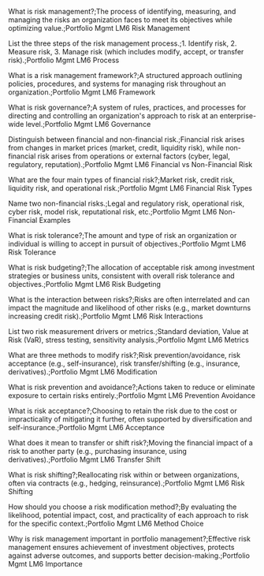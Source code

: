 What is risk management?;The process of identifying, measuring, and managing the risks an organization faces to meet its objectives while optimizing value.;Portfolio Mgmt LM6 Risk Management

List the three steps of the risk management process.;1. Identify risk, 2. Measure risk, 3. Manage risk (which includes modify, accept, or transfer risk).;Portfolio Mgmt LM6 Process

What is a risk management framework?;A structured approach outlining policies, procedures, and systems for managing risk throughout an organization.;Portfolio Mgmt LM6 Framework

What is risk governance?;A system of rules, practices, and processes for directing and controlling an organization's approach to risk at an enterprise-wide level.;Portfolio Mgmt LM6 Governance

Distinguish between financial and non-financial risk.;Financial risk arises from changes in market prices (market, credit, liquidity risk), while non-financial risk arises from operations or external factors (cyber, legal, regulatory, reputation).;Portfolio Mgmt LM6 Financial vs Non-Financial Risk

What are the four main types of financial risk?;Market risk, credit risk, liquidity risk, and operational risk.;Portfolio Mgmt LM6 Financial Risk Types

Name two non-financial risks.;Legal and regulatory risk, operational risk, cyber risk, model risk, reputational risk, etc.;Portfolio Mgmt LM6 Non-Financial Examples

What is risk tolerance?;The amount and type of risk an organization or individual is willing to accept in pursuit of objectives.;Portfolio Mgmt LM6 Risk Tolerance

What is risk budgeting?;The allocation of acceptable risk among investment strategies or business units, consistent with overall risk tolerance and objectives.;Portfolio Mgmt LM6 Risk Budgeting

What is the interaction between risks?;Risks are often interrelated and can impact the magnitude and likelihood of other risks (e.g., market downturns increasing credit risk).;Portfolio Mgmt LM6 Risk Interactions

List two risk measurement drivers or metrics.;Standard deviation, Value at Risk (VaR), stress testing, sensitivity analysis.;Portfolio Mgmt LM6 Metrics

What are three methods to modify risk?;Risk prevention/avoidance, risk acceptance (e.g., self-insurance), risk transfer/shifting (e.g., insurance, derivatives).;Portfolio Mgmt LM6 Modification

What is risk prevention and avoidance?;Actions taken to reduce or eliminate exposure to certain risks entirely.;Portfolio Mgmt LM6 Prevention Avoidance

What is risk acceptance?;Choosing to retain the risk due to the cost or impracticality of mitigating it further, often supported by diversification and self-insurance.;Portfolio Mgmt LM6 Acceptance

What does it mean to transfer or shift risk?;Moving the financial impact of a risk to another party (e.g., purchasing insurance, using derivatives).;Portfolio Mgmt LM6 Transfer Shift

What is risk shifting?;Reallocating risk within or between organizations, often via contracts (e.g., hedging, reinsurance).;Portfolio Mgmt LM6 Risk Shifting

How should you choose a risk modification method?;By evaluating the likelihood, potential impact, cost, and practicality of each approach to risk for the specific context.;Portfolio Mgmt LM6 Method Choice

Why is risk management important in portfolio management?;Effective risk management ensures achievement of investment objectives, protects against adverse outcomes, and supports better decision-making.;Portfolio Mgmt LM6 Importance
